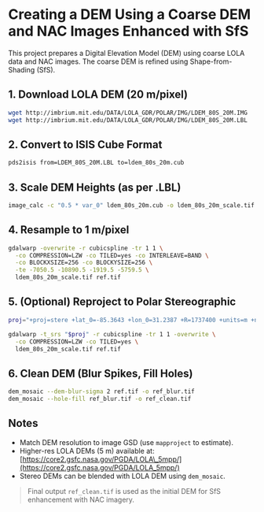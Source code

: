 # Creating a DEM Using a Coarse DEM and NAC Images Enhanced with SfS

This project prepares a Digital Elevation Model (DEM) using coarse LOLA data and NAC images. The coarse DEM is refined using Shape-from-Shading (SfS).

## 1. Download LOLA DEM (20 m/pixel)

```bash
wget http://imbrium.mit.edu/DATA/LOLA_GDR/POLAR/IMG/LDEM_80S_20M.IMG
wget http://imbrium.mit.edu/DATA/LOLA_GDR/POLAR/IMG/LDEM_80S_20M.LBL
````

## 2. Convert to ISIS Cube Format

```bash
pds2isis from=LDEM_80S_20M.LBL to=ldem_80s_20m.cub
```

## 3. Scale DEM Heights (as per .LBL)

```bash
image_calc -c "0.5 * var_0" ldem_80s_20m.cub -o ldem_80s_20m_scale.tif
```

## 4. Resample to 1 m/pixel

```bash
gdalwarp -overwrite -r cubicspline -tr 1 1 \
  -co COMPRESSION=LZW -co TILED=yes -co INTERLEAVE=BAND \
  -co BLOCKXSIZE=256 -co BLOCKYSIZE=256 \
  -te -7050.5 -10890.5 -1919.5 -5759.5 \
  ldem_80s_20m_scale.tif ref.tif
```

## 5. (Optional) Reproject to Polar Stereographic

```bash
proj="+proj=stere +lat_0=-85.3643 +lon_0=31.2387 +R=1737400 +units=m +no_defs"

gdalwarp -t_srs "$proj" -r cubicspline -tr 1 1 -overwrite \
  -co COMPRESSION=LZW -co TILED=yes \
  ldem_80s_20m_scale.tif ref.tif
```

## 6. Clean DEM (Blur Spikes, Fill Holes)

```bash
dem_mosaic --dem-blur-sigma 2 ref.tif -o ref_blur.tif
dem_mosaic --hole-fill ref_blur.tif -o ref_clean.tif
```

## Notes

* Match DEM resolution to image GSD (use `mapproject` to estimate).
* Higher-res LOLA DEMs (5 m) available at: [https://core2.gsfc.nasa.gov/PGDA/LOLA\_5mpp/](https://core2.gsfc.nasa.gov/PGDA/LOLA_5mpp/)
* Stereo DEMs can be blended with LOLA DEM using `dem_mosaic`.

> Final output `ref_clean.tif` is used as the initial DEM for SfS enhancement with NAC imagery.

